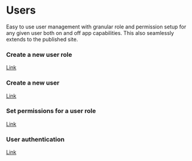 # Users

Easy to use user management with granular role and permission setup for any given user both on and off app capabilities. This also seamlessly extends to the published site.

### Create a new user role

[Link](https://fs-xper--general.s3.amazonaws.com/docs/add+role.mov ':include :type=video width=100% height=400px controls=true')


### Create a new user

[Link](https://fs-xper--general.s3.amazonaws.com/docs/add+user.mov ':include :type=video width=100% height=400px controls=true')


### Set permissions for a user role

[Link](https://fs-xper--general.s3.amazonaws.com/docs/user+role.mov ':include :type=video width=100% height=400px controls=true')


### User authentication

[Link](https://fs-xper--general.s3.amazonaws.com/docs/protected+pages.mov ':include :type=video width=100% height=400px controls=true')